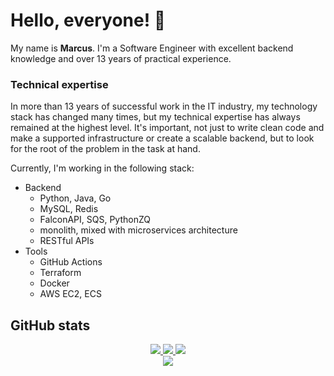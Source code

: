 # Hello, everyone! 👋

My name is **Marcus**. I'm a Software Engineer with excellent backend knowledge and over 13 years of practical experience.

### Technical expertise

In more than 13 years of successful work in the IT industry, my technology stack has changed many times, but my technical expertise has always remained at the highest level. It's important, not just to write clean code and make a supported infrastructure or create a scalable backend, but to look for the root of the problem in the task at hand.

Currently, I'm working in the following stack:

- Backend
  - Python, Java, Go
  - MySQL, Redis
  - FalconAPI, SQS, PythonZQ
  - monolith, mixed with microservices architecture
  - RESTful APIs
- Tools
  - GitHub Actions
  - Terraform
  - Docker
  - AWS EC2, ECS
 
## GitHub stats

<p align="center">
  <a href="https://github.com/marcuskbra">
    <img src="http://github-profile-summary-cards.vercel.app/api/cards/profile-details?username=marcuskbra&theme=transparent" />
  </a>
  <a href="https://github.com/marcuskbra">
    <img src="https://github-readme-streak-stats.herokuapp.com/?user=marcuskbra&hide_border=true&card_width=338&theme=transparent" />
  </a>
  <a href="https://github.com/marcuskbra">
    <img src="http://github-profile-summary-cards.vercel.app/api/cards/stats?username=marcuskbra&theme=transparent" />
  </a>

  
  <br/>
  <a href="https://github.com/marcuskbra">
    <img src="https://komarev.com/ghpvc/?username=marcuskbra&color=blue&style=flat" />
  </a>
</p>


<!--
  <a href="https://github.com/marcuskbra">
    <img src="https://github-readme-stats.vercel.app/api/top-langs/?username=marcuskbra&langs_count=10&exclude_repo=&card_width=699&hide_border=true&theme=transparent" />
  </a>

**marcuskbra/marcuskbra** is a ✨ _special_ ✨ repository because its `README.md` (this file) appears on your GitHub profile.

Here are some ideas to get you started:

- 🔭 I’m currently working on ...
- 🌱 I’m currently learning ...
- 👯 I’m looking to collaborate on ...
- 🤔 I’m looking for help with ...
- 💬 Ask me about ...
- 📫 How to reach me: ...
- 😄 Pronouns: ...
- ⚡ Fun fact: ...
-->
